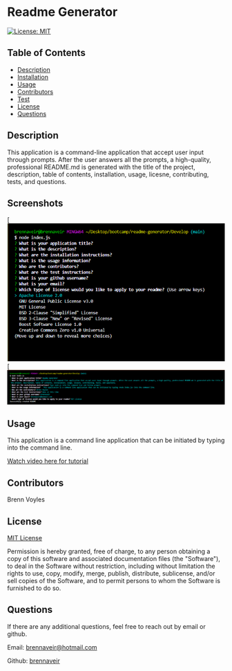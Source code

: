 # Readme Generator

[![License: MIT](https://img.shields.io/badge/License-MIT-yellow.svg)](https://opensource.org/licenses/MIT)

## Table of Contents 

- [Description](#decription)
- [Installation](#installation)
- [Usage](#usage)
- [Contributors](#contributors)
- [Test](#test-instructions)
- [License](#License)
- [Questions](#questions)


## Description

This application is a command-line application that accept user input through prompts. 
After the user answers all the prompts, a high-quality, professional README.md is generated with the title of the project, 
description, table of contents, installation, usage, licesne, contributing, tests, and questions.


## Screenshots

[![Screenshot1](./Develop/utils/images/readme-generator-screenshot.png)
[![Screenshot2](./Develop/utils/images/readme-generator-screenshot2.png)

## Usage
This application is a command line application 
that can be initiated by typing <node index.js> into the command line.

[Watch video here for tutorial](https://watch.screencastify.com/v/3dxtgEnC2GimAKuEFovY)

## Contributors

Brenn Voyles

## License

[MIT License](https://spdx.org/licenses/MIT.html)

Permission is hereby granted, free of charge, to any person obtaining a copy
of this software and associated documentation files (the "Software"), to deal
in the Software without restriction, including without limitation the rights
to use, copy, modify, merge, publish, distribute, sublicense, and/or sell
copies of the Software, and to permit persons to whom the Software is
furnished to do so.


## Questions 

If there are any additional questions, feel free to reach out by email or github.

Email: [brennaveir@hotmail.com](mailto:brennaveir@hotmail.com)

Github: [brennaveir](https://github.com/brennaveir)

